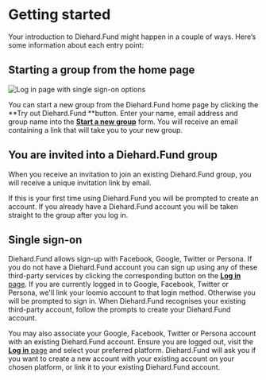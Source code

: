 # Getting started

Your introduction to Diehard.Fund might happen in a couple of ways. Here’s some information about each entry point:

## Starting a group from the home page

<img class="screenshot" alt="Log in page with single sign-on options" src="log_in_page.png" />

You can start a new group from the Diehard.Fund home page by clicking the **Try out Diehard.Fund **button. Enter your name, email address and group name into the [**Start a new group**](https://www.loomio.org/start_group) form. You will receive an email containing a link that will take you to your new group.

## You are invited into a Diehard.Fund group

When you receive an invitation to join an existing Diehard.Fund group, you will receive a unique invitation link by email.

If this is your first time using Diehard.Fund you will be prompted to create an account. If you already have a Diehard.Fund account you will be taken straight to the group after you log in.

## Single sign-on

Diehard.Fund allows sign-up with Facebook, Google, Twitter or Persona. If you do not have a Diehard.Fund account you can sign up using any of these third-party services by clicking the corresponding button on the [**Log in** page](http://loomio.org/sign_in). If you are currently logged in to Google, Facebook, Twitter or Persona, we'll link your loomio account to that login method. Otherwise you will be prompted to sign in. When Diehard.Fund recognises your existing third-party account, follow the prompts to create your Diehard.Fund account.

You may also associate your Google, Facebook, Twitter or Persona account with an existing Diehard.Fund account. Ensure you are logged out, visit the [**Log in** page](https://www.loomio.org/users/sign_in) and select your preferred platform. Diehard.Fund will ask you if you want to create a new account with your existing account on your chosen platform, or link it to your existing Diehard.Fund account.
